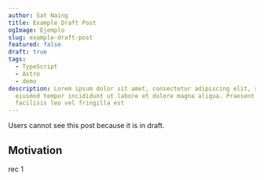 ```yaml
---
author: Sat Naing
title: Example Draft Post
ogImage: Ejemplo
slug: example-draft-post
featured: false
draft: true
tags:
  - TypeScript
  - Astro
  - demo
description: Lorem ipsum dolor sit amet, consectetur adipiscing elit, sed do
  eiusmod tempor incididunt ut labore et dolore magna aliqua. Praesent elementum
  facilisis leo vel fringilla est
---
```

Users cannot see this post because it is in draft.

## Motivation

rec 1